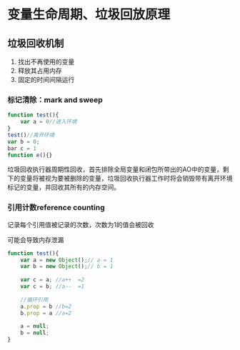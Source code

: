 # 变量生命周期、垃圾回放原理

## 垃圾回收机制

1. 找出不再使用的变量
2. 释放其占用内存
3. 固定的时间间隔运行

### 标记清除：mark and sweep

```js
function test(){
	var a = 0//进入环境
}
test()//离开环境
var b = 0;
bar c = 1
function e(){}
```

垃圾回收执行器周期性回收，首先排除全局变量和闭包所带出的AO中的变量，剩下的变量将被视为要被删除的变量，垃圾回收执行器工作时将会销毁带有离开环境标记的变量，并回收其所有的内存空间。

### 引用计数reference counting

记录每个引用值被记录的次数，次数为1的值会被回收

可能会导致内存泄漏

```js
function test(){
	var a = new Object();// a = 1
	var b = new Object();// b = 1
	
	var c = a; //a++  =2
	var c = b; //a--  =1
	
	//循环引用
	a.prop = b //b=2
	b.prop = a //a=2
	
	a = null;
	b = null;
}
```

